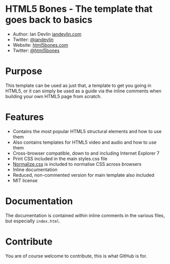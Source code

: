 HTML5 Bones - The template that goes back to basics
===================================================

- Author: Ian Devlin [iandevlin.com](http://iandevlin.com)
- Twitter: [@iandevlin](http://twitter.com/iandevlin)
- Website: [html5bones.com](http://html5bones.com)
- Twitter: [@html5bones](http://twitter.com/html5bones)

Purpose
=======

This template can be used as just that, a template to get you going in HTML5, or it can simply be used as a guide via the inline comments when building your own HTML5 page from scratch.

Features
========

- Contains the most popular HTML5 structural elements and how to use them
- Also contains templates for HTML5 video and audio and how to use them
- Cross-browser compatible, down to and including Internet Explorer 7
- Print CSS included in the main styles.css file
- [Normalize.css](http://necolas.github.com/normalize.css/) is included to normalise CSS across browsers
- Inline documentation
- Reduced, non-commented version for main template also included
- MIT license

Documentation
=============
The documentation is contained within inline comments in the various files, but especially `index.html`.

Contribute
==========

You are of course welcome to contribute, this is what GitHub is for.
